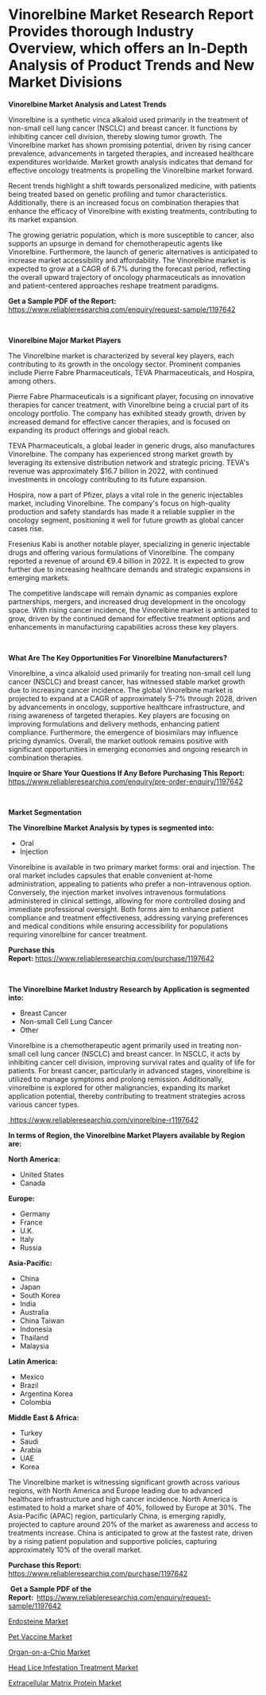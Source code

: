 <p><h1>Vinorelbine Market Research Report Provides thorough Industry Overview, which offers an In-Depth Analysis of Product Trends and New Market Divisions</h1></p><p><strong>Vinorelbine Market Analysis and Latest Trends</strong></p>
<p><p>Vinorelbine is a synthetic vinca alkaloid used primarily in the treatment of non-small cell lung cancer (NSCLC) and breast cancer. It functions by inhibiting cancer cell division, thereby slowing tumor growth. The Vinorelbine market has shown promising potential, driven by rising cancer prevalence, advancements in targeted therapies, and increased healthcare expenditures worldwide. Market growth analysis indicates that demand for effective oncology treatments is propelling the Vinorelbine market forward. </p><p>Recent trends highlight a shift towards personalized medicine, with patients being treated based on genetic profiling and tumor characteristics. Additionally, there is an increased focus on combination therapies that enhance the efficacy of Vinorelbine with existing treatments, contributing to its market expansion. </p><p>The growing geriatric population, which is more susceptible to cancer, also supports an upsurge in demand for chemotherapeutic agents like Vinorelbine. Furthermore, the launch of generic alternatives is anticipated to increase market accessibility and affordability. The Vinorelbine market is expected to grow at a CAGR of 6.7% during the forecast period, reflecting the overall upward trajectory of oncology pharmaceuticals as innovation and patient-centered approaches reshape treatment paradigms.</p></p>
<p><strong>Get a Sample PDF of the Report:&nbsp;</strong> <a href="https://www.reliableresearchiq.com/enquiry/request-sample/1197642?utm_campaign=1900&utm_medium=2&utm_source=Github&utm_content=ia&utm_term=08032025&utm_id=vinorelbine">https://www.reliableresearchiq.com/enquiry/request-sample/1197642</a></p>
<p>&nbsp;</p>
<p><strong>Vinorelbine Major Market Players</strong></p>
<p><p>The Vinorelbine market is characterized by several key players, each contributing to its growth in the oncology sector. Prominent companies include Pierre Fabre Pharmaceuticals, TEVA Pharmaceuticals, and Hospira, among others.</p><p>Pierre Fabre Pharmaceuticals is a significant player, focusing on innovative therapies for cancer treatment, with Vinorelbine being a crucial part of its oncology portfolio. The company has exhibited steady growth, driven by increased demand for effective cancer therapies, and is focused on expanding its product offerings and global reach.</p><p>TEVA Pharmaceuticals, a global leader in generic drugs, also manufactures Vinorelbine. The company has experienced strong market growth by leveraging its extensive distribution network and strategic pricing. TEVA's revenue was approximately $16.7 billion in 2022, with continued investments in oncology contributing to its future expansion.</p><p>Hospira, now a part of Pfizer, plays a vital role in the generic injectables market, including Vinorelbine. The company's focus on high-quality production and safety standards has made it a reliable supplier in the oncology segment, positioning it well for future growth as global cancer cases rise.</p><p>Fresenius Kabi is another notable player, specializing in generic injectable drugs and offering various formulations of Vinorelbine. The company reported a revenue of around €9.4 billion in 2022. It is expected to grow further due to increasing healthcare demands and strategic expansions in emerging markets.</p><p>The competitive landscape will remain dynamic as companies explore partnerships, mergers, and increased drug development in the oncology space. With rising cancer incidence, the Vinorelbine market is anticipated to grow, driven by the continued demand for effective treatment options and enhancements in manufacturing capabilities across these key players.</p></p>
<p>&nbsp;</p>
<p><strong>What Are The Key Opportunities For Vinorelbine Manufacturers?</strong></p>
<p><p>Vinorelbine, a vinca alkaloid used primarily for treating non-small cell lung cancer (NSCLC) and breast cancer, has witnessed stable market growth due to increasing cancer incidence. The global Vinorelbine market is projected to expand at a CAGR of approximately 5-7% through 2028, driven by advancements in oncology, supportive healthcare infrastructure, and rising awareness of targeted therapies. Key players are focusing on improving formulations and delivery methods, enhancing patient compliance. Furthermore, the emergence of biosimilars may influence pricing dynamics. Overall, the market outlook remains positive with significant opportunities in emerging economies and ongoing research in combination therapies.</p></p>
<p><strong>Inquire or Share Your Questions If Any Before Purchasing This Report:</strong> <a href="https://www.reliableresearchiq.com/enquiry/pre-order-enquiry/1197642?utm_campaign=1900&utm_medium=2&utm_source=Github&utm_content=ia&utm_term=08032025&utm_id=vinorelbine">https://www.reliableresearchiq.com/enquiry/pre-order-enquiry/1197642</a></p>
<p>&nbsp;</p>
<p><strong>Market Segmentation</strong></p>
<p><strong>The Vinorelbine Market Analysis by types is segmented into:</strong></p>
<p><ul><li>Oral</li><li>Injection</li></ul></p>
<p><p>Vinorelbine is available in two primary market forms: oral and injection. The oral market includes capsules that enable convenient at-home administration, appealing to patients who prefer a non-intravenous option. Conversely, the injection market involves intravenous formulations administered in clinical settings, allowing for more controlled dosing and immediate professional oversight. Both forms aim to enhance patient compliance and treatment effectiveness, addressing varying preferences and medical conditions while ensuring accessibility for populations requiring vinorelbine for cancer treatment.</p></p>
<p><strong>Purchase this Report:&nbsp;</strong><a href="https://www.reliableresearchiq.com/purchase/1197642?utm_campaign=1900&utm_medium=2&utm_source=Github&utm_content=ia&utm_term=08032025&utm_id=vinorelbine">https://www.reliableresearchiq.com/purchase/1197642</a></p>
<p>&nbsp;</p>
<p><strong>The Vinorelbine Market Industry Research by Application is segmented into:</strong></p>
<p><ul><li>Breast Cancer</li><li>Non-small Cell Lung Cancer</li><li>Other</li></ul></p>
<p><p>Vinorelbine is a chemotherapeutic agent primarily used in treating non-small cell lung cancer (NSCLC) and breast cancer. In NSCLC, it acts by inhibiting cancer cell division, improving survival rates and quality of life for patients. For breast cancer, particularly in advanced stages, vinorelbine is utilized to manage symptoms and prolong remission. Additionally, vinorelbine is explored for other malignancies, expanding its market application potential, thereby contributing to treatment strategies across various cancer types.</p></p>
<p><a href="https://www.reliableresearchiq.com/vinorelbine-r1197642?utm_campaign=1900&utm_medium=2&utm_source=Github&utm_content=ia&utm_term=08032025&utm_id=vinorelbine">&nbsp;https://www.reliableresearchiq.com/vinorelbine-r1197642</a></p>
<p><strong>In terms of Region, the Vinorelbine Market Players available by Region are:</strong></p>
<p>
    <p> <strong> North America: </strong>
        <ul>
            <li>United States</li>
            <li>Canada</li>
        </ul>
        </p> 
    <p> <strong> Europe: </strong>
        <ul>
            <li>Germany</li>
            <li>France</li>
            <li>U.K.</li>
            <li>Italy</li>
            <li>Russia</li>
        </ul>
        </p> 
    <p> <strong> Asia-Pacific: </strong>
        <ul>
            <li>China</li>
            <li>Japan</li>
            <li>South Korea</li>
            <li>India</li>
            <li>Australia</li>
            <li>China Taiwan</li>
            <li>Indonesia</li>
            <li>Thailand</li>
            <li>Malaysia</li>
        </ul>
        </p> 
    <p> <strong> Latin America: </strong>
        <ul>
            <li>Mexico</li>
            <li>Brazil</li>
            <li>Argentina Korea</li>
            <li>Colombia</li>
        </ul>
        </p> 
    <p> <strong> Middle East & Africa: </strong>
        <ul>
            <li>Turkey</li>
            <li>Saudi</li>
            <li>Arabia</li>
            <li>UAE</li>
            <li>Korea</li>
        </ul>
    </p>
    </p>
<p><p>The Vinorelbine market is witnessing significant growth across various regions, with North America and Europe leading due to advanced healthcare infrastructure and high cancer incidence. North America is estimated to hold a market share of 40%, followed by Europe at 30%. The Asia-Pacific (APAC) region, particularly China, is emerging rapidly, projected to capture around 20% of the market as awareness and access to treatments increase. China is anticipated to grow at the fastest rate, driven by a rising patient population and supportive policies, capturing approximately 10% of the overall market.</p></p>
<p><strong>Purchase this Report: </strong><a href="https://www.reliableresearchiq.com/purchase/1197642?utm_campaign=1900&utm_medium=2&utm_source=Github&utm_content=ia&utm_term=08032025&utm_id=vinorelbine">https://www.reliableresearchiq.com/purchase/1197642</a></p>
<p>&nbsp;<strong>Get a Sample PDF of the Report:&nbsp;&nbsp;</strong><a href="https://www.reliableresearchiq.com/enquiry/request-sample/1197642?utm_campaign=1900&utm_medium=2&utm_source=Github&utm_content=ia&utm_term=08032025&utm_id=vinorelbine">https://www.reliableresearchiq.com/enquiry/request-sample/1197642</a></p>
<p><strong></strong></p>
<p><p><a href="https://github.com/laveeasaadrh/Market-Research-Report-List-1/blob/main/erdosteine-market.md?utm_campaign=1900&utm_medium=2&utm_source=Github&utm_content=ia&utm_term=08032025&utm_id=vinorelbine">Erdosteine Market</a></p><p><a href="https://github.com/ayondaylos/Market-Research-Report-List-1/blob/main/pet-vaccine-market.md?utm_campaign=1900&utm_medium=2&utm_source=Github&utm_content=ia&utm_term=08032025&utm_id=vinorelbine">Pet Vaccine Market</a></p><p><a href="https://github.com/bichukapac/Market-Research-Report-List-1/blob/main/organ-on-a-chip-market.md?utm_campaign=1900&utm_medium=2&utm_source=Github&utm_content=ia&utm_term=08032025&utm_id=vinorelbine">Organ-on-a-Chip Market</a></p><p><a href="https://github.com/madethkijori/Market-Research-Report-List-1/blob/main/head-lice-infestation-treatment-market.md?utm_campaign=1900&utm_medium=2&utm_source=Github&utm_content=ia&utm_term=08032025&utm_id=vinorelbine">Head Lice Infestation Treatment Market</a></p><p><a href="https://github.com/leoustolja/Market-Research-Report-List-1/blob/main/extracellular-matrix-protein-market.md?utm_campaign=1900&utm_medium=2&utm_source=Github&utm_content=ia&utm_term=08032025&utm_id=vinorelbine">Extracellular Matrix Protein Market</a></p></p>
